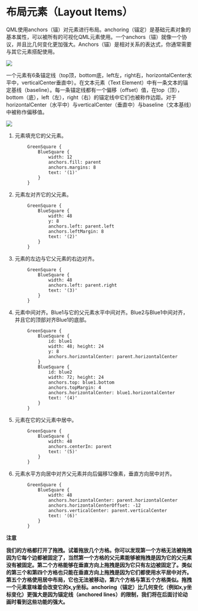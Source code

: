 # 布局元素（Layout Items）

QML使用anchors（锚）对元素进行布局。anchoring（锚定）是基础元素对象的基本属性，可以被所有的可视化QML元素使用。一个anchors（锚）就像一个协议，并且比几何变化更加强大。Anchors（锚）是相对关系的表达式，你通常需要与其它元素搭配使用。

![](http://qmlbook.org/_images/anchors.png)

一个元素有6条锚定线（top顶，bottom底，left左，right右，horizontalCenter水平中，verticalCenter垂直中）。在文本元素（Text Element）中有一条文本的锚定基线（baseline）。每一条锚定线都有一个偏移（offset）值，在top（顶），bottom（底），left（左），right（右）的锚定线中它们也被称作边距。对于horizontalCenter（水平中）与verticalCenter（垂直中）与baseline（文本基线）中被称作偏移值。

![](http://qmlbook.org/_images/anchorgrid.png)

1. 元素填充它的父元素。
```
        GreenSquare {
            BlueSquare {
                width: 12
                anchors.fill: parent
                anchors.margins: 8
                text: '(1)'
            }
        }
```

2. 元素左对齐它的父元素。
```
        GreenSquare {
            BlueSquare {
                width: 48
                y: 8
                anchors.left: parent.left
                anchors.leftMargin: 8
                text: '(2)'
            }
        }
```

3. 元素的左边与它父元素的右边对齐。
```
        GreenSquare {
            BlueSquare {
                width: 48
                anchors.left: parent.right
                text: '(3)'
            }
        }
```

4. 元素中间对齐。Blue1与它的父元素水平中间对齐。Blue2与Blue1中间对齐，并且它的顶部对齐Blue1的底部。
```
        GreenSquare {
            BlueSquare {
                id: blue1
                width: 48; height: 24
                y: 8
                anchors.horizontalCenter: parent.horizontalCenter
            }
            BlueSquare {
                id: blue2
                width: 72; height: 24
                anchors.top: blue1.bottom
                anchors.topMargin: 4
                anchors.horizontalCenter: blue1.horizontalCenter
                text: '(4)'
            }
        }
```

5. 元素在它的父元素中居中。
```
        GreenSquare {
            BlueSquare {
                width: 48
                anchors.centerIn: parent
                text: '(5)'
            }
        }
```

6. 元素水平方向居中对齐父元素并向后偏移12像素，垂直方向居中对齐。
```
        GreenSquare {
            BlueSquare {
                width: 48
                anchors.horizontalCenter: parent.horizontalCenter
                anchors.horizontalCenterOffset: -12
                anchors.verticalCenter: parent.verticalCenter
                text: '(6)'
            }
        }
```

**注意**

**我们的方格都打开了拖拽。试着拖放几个方格。你可以发现第一个方格无法被拖拽因为它每个边都被固定了，当然第一个方格的父元素能够被拖拽是因为它的父元素没有被固定。第二个方格能够在垂直方向上拖拽是因为它只有左边被固定了。类似的第三个和第四个方格也只能在垂直方向上拖拽是因为它们都使用水平居中对齐。第五个方格使用居中布局，它也无法被移动，第六个方格与第五个方格类似。拖拽一个元素意味着会改变它的x,y坐标。anchoring（锚定）比几何变化（例如x,y坐标变化）更强大是因为锚定线（anchored lines）的限制，我们将在后面讨论动画时看到这些功能的强大。**
